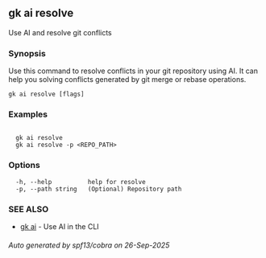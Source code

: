 ## gk ai resolve

Use AI and resolve git conflicts

### Synopsis


  Use this command to resolve conflicts in your git repository using AI.
  It can help you solving conflicts generated by git merge or rebase operations.


```
gk ai resolve [flags]
```

### Examples

```

  gk ai resolve
  gk ai resolve -p <REPO_PATH>
```

### Options

```
  -h, --help          help for resolve
  -p, --path string   (Optional) Repository path
```

### SEE ALSO

* [gk ai](gk_ai.md)	 - Use AI in the CLI

###### Auto generated by spf13/cobra on 26-Sep-2025
